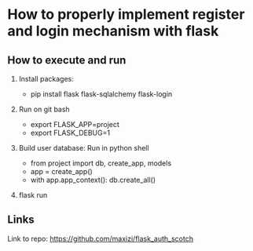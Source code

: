 # How to properly implement register and login mechanism with flask
## How to execute and run
1. Install packages: 
    - pip install flask flask-sqlalchemy flask-login
1. Run on git bash
    - export FLASK_APP=project
    - export FLASK_DEBUG=1
1. Build user database: Run in python shell
    - from project import db, create_app, models
    - app = create_app()
    - with app.app_context():
        db.create_all()

1. flask run

## Links
Link to repo: https://github.com/maxizi/flask_auth_scotch